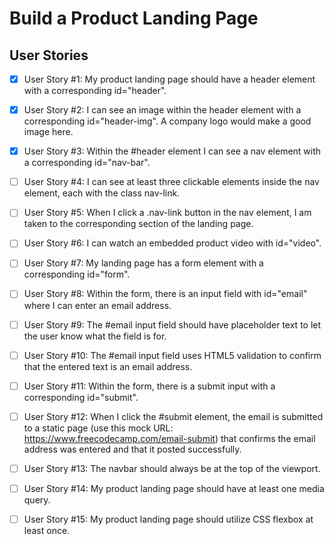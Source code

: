 # Build a Product Landing Page

## User Stories

- [x] User Story #1: My product landing page should have a header element with a corresponding id="header".

- [x] User Story #2: I can see an image within the header element with a corresponding id="header-img". A company logo would make a good image here.

- [x] User Story #3: Within the #header element I can see a nav element with a corresponding id="nav-bar".

- [ ] User Story #4: I can see at least three clickable elements inside the nav element, each with the class nav-link.

- [ ] User Story #5: When I click a .nav-link button in the nav element, I am taken to the corresponding section of the landing page.

- [ ] User Story #6: I can watch an embedded product video with id="video".

- [ ] User Story #7: My landing page has a form element with a corresponding id="form".

- [ ] User Story #8: Within the form, there is an input field with id="email" where I can enter an email address.

- [ ] User Story #9: The #email input field should have placeholder text to let the user know what the field is for.

- [ ] User Story #10: The #email input field uses HTML5 validation to confirm that the entered text is an email address.

- [ ] User Story #11: Within the form, there is a submit input with a corresponding id="submit".

- [ ] User Story #12: When I click the #submit element, the email is submitted to a static page (use this mock URL: https://www.freecodecamp.com/email-submit) that confirms the email address was entered and that it posted successfully.

- [ ] User Story #13: The navbar should always be at the top of the viewport.

- [ ] User Story #14: My product landing page should have at least one media query.

- [ ] User Story #15: My product landing page should utilize CSS flexbox at least once.